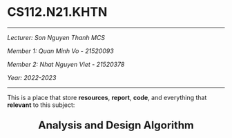 # CS112.N21.KHTN

---
*Lecturer: Son Nguyen Thanh MCS*

*Member 1: Quan Minh Vo - 21520093*

*Member 2: Nhat Nguyen Viet - 21520378*

*Year: 2022-2023*

---

This is a place that store **resources**, **report**, **code**, and everything that **relevant** to this subject:
<p style="text-align: center; font-size: x-large"> <b>Analysis and Design Algorithm </b></p>